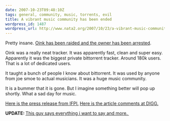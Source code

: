 ```yaml
---
date: 2007-10-23T09:48:10Z
tags: general, community, music, torrents, evil
title: A vibrant music community has been ended
wordpress_id: 1487
wordpress_url: http://www.nata2.org/2007/10/23/a-vibrant-music-community-has-been-ended/
---
```


Pretty insane. <a href="http://torrentfreak.com/oinkcd-servers-raided-admin-arrested/">Oink has been raided and the owner has been arrested</a>.

Oink was a really neat tracker. It was apparently fast, clean and super easy. Apparently it was the biggest private bittorrent tracker. Around 180k users. That is a lot of dedicated users.

It taught a bunch of people I know about bittorrent. It was used by anyone from joe smoe to actual musicians. It was a huge music community.

It is a bummer that it is gone. But I imagine something better will pop up shortly. What a sad day for music.

<a href="http://www.ifpi.org/content/section_news/20071023.html">Here is the press release from IFPI.</a>  <a href="http://digg.com/music/Oink_cd_Shut_Down">Here is the article comments at DIGG.</a>

<strong>UPDATE: </strong><a href="http://rawkblog.blogspot.com/2007/10/critical-backlash-why-we-need-oink.html">This guy says everything i want to say and more. </a>
